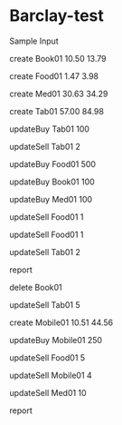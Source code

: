 # Barclay-test
Sample Input

create Book01 10.50 13.79

create Food01 1.47 3.98

create Med01 30.63 34.29

create Tab01 57.00 84.98

updateBuy Tab01 100

updateSell Tab01 2

updateBuy Food01 500

updateBuy Book01 100

updateBuy Med01 100

updateSell Food01 1

updateSell Food01 1

updateSell Tab01 2

report

delete Book01

updateSell Tab01 5

create Mobile01 10.51 44.56

updateBuy Mobile01 250

updateSell Food01 5

updateSell Mobile01 4

updateSell Med01 10

report

#
